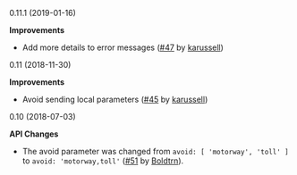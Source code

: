 0.11.1 (2019-01-16)

**Improvements**

- Add more details to error messages ([#47](https://github.com/graphhopper/directions-api-js-client/issues/47) by [karussell](https://github.com/karussell))

0.11 (2018-11-30)

**Improvements**

- Avoid sending local parameters ([#45](https://github.com/graphhopper/directions-api-js-client/issues/45) by [karussell](https://github.com/karussell))

0.10 (2018-07-03)

**API Changes**

- The avoid parameter was changed from `avoid: [ 'motorway', 'toll' ]` to `avoid: 'motorway,toll'` ([#51](https://github.com/graphhopper/geocoder-converter/pull/51) by [Boldtrn](https://github.com/boldtrn)).